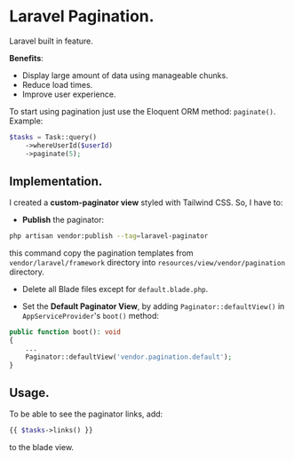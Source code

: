 # Laravel Pagination.

Laravel built in feature.

**Benefits**:
- Display large amount of data using manageable chunks.
- Reduce load times.
- Improve user experience.

To start using pagination just use the Eloquent ORM method: `paginate()`. Example:
```php
$tasks = Task::query()
    ->whereUserId($userId)
    ->paginate(5);
```

## Implementation.

I created a **custom-paginator view** styled with Tailwind CSS.
So, I have to:

- **Publish** the paginator:
```bash
php artisan vendor:publish --tag=laravel-paginator
```
this command copy the pagination templates from `vendor/laravel/framework` directory into `resources/view/vendor/pagination` directory.

- Delete all Blade files except for `default.blade.php`.

- Set the **Default Paginator View**, by adding `Paginator::defaultView()` in `AppServiceProvider`'s `boot()` method:
```php
public function boot(): void
{
    ...
    Paginator::defaultView('vendor.pagination.default');
}
```

## Usage.
To be able to see the paginator links, add:
```php
{{ $tasks->links() }}
```
to the blade view.
